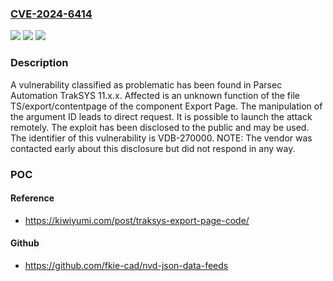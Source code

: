 ### [CVE-2024-6414](https://cve.mitre.org/cgi-bin/cvename.cgi?name=CVE-2024-6414)
![](https://img.shields.io/static/v1?label=Product&message=TrakSYS&color=blue)
![](https://img.shields.io/static/v1?label=Version&message=%3D%2011.x.x%20&color=brighgreen)
![](https://img.shields.io/static/v1?label=Vulnerability&message=CWE-425%20Direct%20Request&color=brighgreen)

### Description

A vulnerability classified as problematic has been found in Parsec Automation TrakSYS 11.x.x. Affected is an unknown function of the file TS/export/contentpage of the component Export Page. The manipulation of the argument ID leads to direct request. It is possible to launch the attack remotely. The exploit has been disclosed to the public and may be used. The identifier of this vulnerability is VDB-270000. NOTE: The vendor was contacted early about this disclosure but did not respond in any way.

### POC

#### Reference
- https://kiwiyumi.com/post/traksys-export-page-code/

#### Github
- https://github.com/fkie-cad/nvd-json-data-feeds

